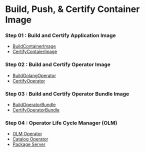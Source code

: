 # Build, Push, & Certify Container Image

### Step 01 : Build and Certify Application Image
* [BuildContainerImage](https://github.com/Sherpa99/hcbt-dev-operators/blob/896d1af7058d973765d55048ff1100a12d1e4322/container/BuildContainerImage.md)
* [CertifyContaierImage](https://github.com/Sherpa99/hcbt-dev-operators/blob/896d1af7058d973765d55048ff1100a12d1e4322/container/CertifyContaierImage.md)

### Step 02 : Build and Certify Operator Image
* [BuildGolangOperator](https://github.com/Sherpa99/hcbt-dev-operators/blob/896d1af7058d973765d55048ff1100a12d1e4322/operator/BuildGolangOperator.md)
* [CertifyOperator](https://github.com/Sherpa99/hcbt-dev-operators/blob/7dfa020699bb5288e8a44db2b0b774e1341cd984/operator/CertifyOperator.md)

### Step 03 : Build and Certify Operator Bundle Image
* [BuildOperatorBundle](https://github.com/Sherpa99/hcbt-dev-operators/blob/0d3c32ff0c4d5d17a3118401caaf5034e9d68e5e/operatorbundle/BuildOperatorBundle.md)
* [CertifyOperatorBundle](https://github.com/Sherpa99/hcbt-dev-operators/blob/12de71b354d491c3f0cb1fbcc9536322db1557cf/operatorbundle/CertifyOperatorBundle.md)

### Step 04 : Operator Life Cycle Manager (OLM)
* [OLM Operator]()
* [Catalog Operator]()
* [Package Server]()
